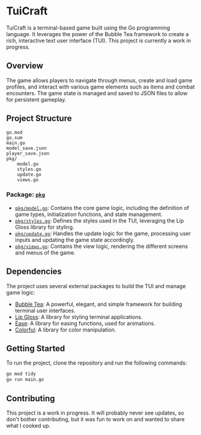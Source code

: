 # TuiCraft

TuiCraft is a terminal-based game built using the Go programming language. It leverages the power of the Bubble Tea framework to create a rich, interactive text user interface (TUI). This project is currently a work in progress.

## Overview

The game allows players to navigate through menus, create and load game profiles, and interact with various game elements such as items and combat encounters. The game state is managed and saved to JSON files to allow for persistent gameplay.

## Project Structure

```.gitignore
go.mod
go.sum
main.go
model_save.json
player_save.json
pkg/
    model.go
    styles.go
    update.go
    views.go
```

### Package: [`pkg`](pkg)

- [`pkg/model.go`](pkg/model.go): Contains the core game logic, including the definition of game types, initialization functions, and state management.
- [`pkg/styles.go`](pkg/styles.go): Defines the styles used in the TUI, leveraging the Lip Gloss library for styling.
- [`pkg/update.go`](pkg/update.go): Handles the update logic for the game, processing user inputs and updating the game state accordingly.
- [`pkg/views.go`](pkg/views.go): Contains the view logic, rendering the different screens and menus of the game.

## Dependencies

The project uses several external packages to build the TUI and manage game logic:

- [Bubble Tea](https://github.com/charmbracelet/bubbletea): A powerful, elegant, and simple framework for building terminal user interfaces.
- [Lip Gloss](https://github.com/charmbracelet/lipgloss): A library for styling terminal applications.
- [Ease](https://github.com/fogleman/ease): A library for easing functions, used for animations.
- [Colorful](https://github.com/lucasb-eyer/go-colorful): A library for color manipulation.

## Getting Started

To run the project, clone the repository and run the following commands:

```sh
go mod tidy
go run main.go
```

## Contributing
This project is a work in progress. It will probably never see updates, so don't bother contributing, but it was fun to work on and wanted to share what I cooked up.